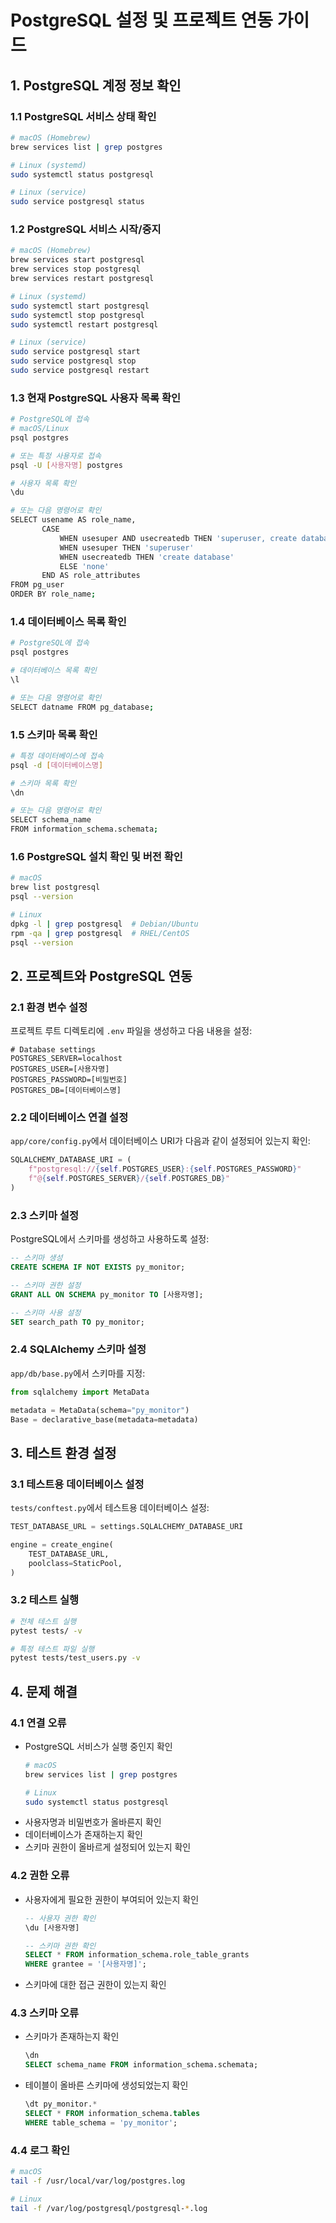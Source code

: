 # PostgreSQL 설정 및 프로젝트 연동 가이드

## 1. PostgreSQL 계정 정보 확인

### 1.1 PostgreSQL 서비스 상태 확인
```bash
# macOS (Homebrew)
brew services list | grep postgres

# Linux (systemd)
sudo systemctl status postgresql

# Linux (service)
sudo service postgresql status
```

### 1.2 PostgreSQL 서비스 시작/중지
```bash
# macOS (Homebrew)
brew services start postgresql
brew services stop postgresql
brew services restart postgresql

# Linux (systemd)
sudo systemctl start postgresql
sudo systemctl stop postgresql
sudo systemctl restart postgresql

# Linux (service)
sudo service postgresql start
sudo service postgresql stop
sudo service postgresql restart
```

### 1.3 현재 PostgreSQL 사용자 목록 확인
```bash
# PostgreSQL에 접속
# macOS/Linux
psql postgres

# 또는 특정 사용자로 접속
psql -U [사용자명] postgres

# 사용자 목록 확인
\du

# 또는 다음 명령어로 확인
SELECT usename AS role_name,
       CASE 
           WHEN usesuper AND usecreatedb THEN 'superuser, create database'
           WHEN usesuper THEN 'superuser'
           WHEN usecreatedb THEN 'create database'
           ELSE 'none'
       END AS role_attributes
FROM pg_user
ORDER BY role_name;
```

### 1.4 데이터베이스 목록 확인
```bash
# PostgreSQL에 접속
psql postgres

# 데이터베이스 목록 확인
\l

# 또는 다음 명령어로 확인
SELECT datname FROM pg_database;
```

### 1.5 스키마 목록 확인
```bash
# 특정 데이터베이스에 접속
psql -d [데이터베이스명]

# 스키마 목록 확인
\dn

# 또는 다음 명령어로 확인
SELECT schema_name 
FROM information_schema.schemata;
```

### 1.6 PostgreSQL 설치 확인 및 버전 확인
```bash
# macOS
brew list postgresql
psql --version

# Linux
dpkg -l | grep postgresql  # Debian/Ubuntu
rpm -qa | grep postgresql  # RHEL/CentOS
psql --version
```

## 2. 프로젝트와 PostgreSQL 연동

### 2.1 환경 변수 설정
프로젝트 루트 디렉토리에 `.env` 파일을 생성하고 다음 내용을 설정:

```env
# Database settings
POSTGRES_SERVER=localhost
POSTGRES_USER=[사용자명]
POSTGRES_PASSWORD=[비밀번호]
POSTGRES_DB=[데이터베이스명]
```

### 2.2 데이터베이스 연결 설정
`app/core/config.py`에서 데이터베이스 URI가 다음과 같이 설정되어 있는지 확인:

```python
SQLALCHEMY_DATABASE_URI = (
    f"postgresql://{self.POSTGRES_USER}:{self.POSTGRES_PASSWORD}"
    f"@{self.POSTGRES_SERVER}/{self.POSTGRES_DB}"
)
```

### 2.3 스키마 설정
PostgreSQL에서 스키마를 생성하고 사용하도록 설정:

```sql
-- 스키마 생성
CREATE SCHEMA IF NOT EXISTS py_monitor;

-- 스키마 권한 설정
GRANT ALL ON SCHEMA py_monitor TO [사용자명];

-- 스키마 사용 설정
SET search_path TO py_monitor;
```

### 2.4 SQLAlchemy 스키마 설정
`app/db/base.py`에서 스키마를 지정:

```python
from sqlalchemy import MetaData

metadata = MetaData(schema="py_monitor")
Base = declarative_base(metadata=metadata)
```

## 3. 테스트 환경 설정

### 3.1 테스트용 데이터베이스 설정
`tests/conftest.py`에서 테스트용 데이터베이스 설정:

```python
TEST_DATABASE_URL = settings.SQLALCHEMY_DATABASE_URI

engine = create_engine(
    TEST_DATABASE_URL,
    poolclass=StaticPool,
)
```

### 3.2 테스트 실행
```bash
# 전체 테스트 실행
pytest tests/ -v

# 특정 테스트 파일 실행
pytest tests/test_users.py -v
```

## 4. 문제 해결

### 4.1 연결 오류
- PostgreSQL 서비스가 실행 중인지 확인
  ```bash
  # macOS
  brew services list | grep postgres
  
  # Linux
  sudo systemctl status postgresql
  ```
- 사용자명과 비밀번호가 올바른지 확인
- 데이터베이스가 존재하는지 확인
- 스키마 권한이 올바르게 설정되어 있는지 확인

### 4.2 권한 오류
- 사용자에게 필요한 권한이 부여되어 있는지 확인
  ```sql
  -- 사용자 권한 확인
  \du [사용자명]
  
  -- 스키마 권한 확인
  SELECT * FROM information_schema.role_table_grants 
  WHERE grantee = '[사용자명]';
  ```
- 스키마에 대한 접근 권한이 있는지 확인

### 4.3 스키마 오류
- 스키마가 존재하는지 확인
  ```sql
  \dn
  SELECT schema_name FROM information_schema.schemata;
  ```
- 테이블이 올바른 스키마에 생성되었는지 확인
  ```sql
  \dt py_monitor.*
  SELECT * FROM information_schema.tables 
  WHERE table_schema = 'py_monitor';
  ```

### 4.4 로그 확인
```bash
# macOS
tail -f /usr/local/var/log/postgres.log

# Linux
tail -f /var/log/postgresql/postgresql-*.log
``` 